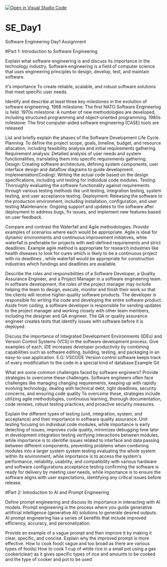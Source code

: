[![Open in Visual Studio Code](https://classroom.github.com/assets/open-in-vscode-2e0aaae1b6195c2367325f4f02e2d04e9abb55f0b24a779b69b11b9e10269abc.svg)](https://classroom.github.com/online_ide?assignment_repo_id=18443246&assignment_repo_type=AssignmentRepo)
# SE_Day1
Software Engineering Day1 Assignment

#Part 1: Introduction to Software Engineering

Explain what software engineering is and discuss its importance in the technology industry.
Software engineering is a field of computer science that uses engineering principles to design, develop, test, and maintain software.

it's importance
To create reliable, scalable, and robust software solutions that meet specific user needs.

Identify and describe at least three key milestones in the evolution of software engineering.
1968 milestone: The first NATO Software Engineering is held.
1970s milestone: A number of new methodologies are developed, including structured programming and object-oriented programming.
1980s milestone: The first computer-aided software engineering (CASE) tools are released

List and briefly explain the phases of the Software Development Life Cycle.
Planning: To define the project scope, goals, timeline, budget, and resource allocation, including feasibility analysis and initial requirements gathering.
Requirement analysis: Detailed analysis of user needs and system functionalities, translating them into specific requirements gathering.
Design: Creating software architecture, defining system components, user interface design and dataflow diagrams to guide development.
Implementation(Coding): Writing the actual code based on the design specifications, including unit testing for individual code modules.
Testing: Thoroughly evaluating the software functionality against requirements through various testing methods like unit testing, integration testing, system testing, and user acceptance testing.
Deployment: Releasing the software to the production environment, including installation, configuration, and user testing
Maintenance: Ongoing support and updates to the software after deployment to address bugs, fix issues, and implement new features based on user feedback.

Compare and contrast the Waterfall and Agile methodologies. Provide examples of scenarios where each would be appropriate.
Agile is ideal for dynamic environments and continuous improvement initiatives, while waterfall is preferable for projects with well-defined requirements and strict deadlines. Example agile method is appropriate for research industries like health diseases to look for cures which is likely to be a continuous project with no deadlines , while waterfall would be appropriate for construction industries which fundings and deadlines are available.

Describe the roles and responsibilities of a Software Developer, a Quality Assurance Engineer, and a Project Manager in a software engineering team.
In software development, the roles of the project manager may include helping the team to design, execute, monitor and finish their work so that the clients will receive higher-quality software products. 
The developer is responsible for writing the code and developing the entire software product. Aside from coding, a software developer is responsible for sending updates to the project manager and working closely with other team members, including the designer and QA engineer.
The QA or quality assurance engineer creates tests that identify issues with software before it is deployed. 

Discuss the importance of Integrated Development Environments (IDEs) and Version Control Systems (VCS) in the software development process. Give examples of each.
IDE increases developer productivity by combining capabilities such as software editing, building, testing, and packaging in an easy-to-use application. E.G: VSCODE
Version control software keeps track of every modification to the code in a special kind of database.Example Git

What are some common challenges faced by software engineers? Provide strategies to overcome these challenges.
Software engineers often face challenges like managing changing requirements, keeping up with rapidly evolving technology, dealing with technical debt, tight deadlines, security concerns, and ensuring code quality
To overcome these, strategies include utilizing agile methodologies, continuous learning, thorough documentation, code reviews, robust testing practices, and proactive security measures.

Explain the different types of testing (unit, integration, system, and acceptance) and their importance in software quality assurance.
Unit testing focusing on individual code modules, while importance is early detecting of issues, improves code quality, minimizes debugging time later in development 
integration testing verifying interactions between modules, while importance is to identifie issues related to interface and data passing between different components, preventing problems when combining modules into a larger system 
system testing evaluating the whole system within its environment, while importance is to access the system's performance, reliability, usability, and compatibility with various hardware and software configurations 
acceptance testing confirming the software is ready for delivery by meeting user needs, while importance is to ensure the software aligns with user expectations, identifying any critical issues before release. 

#Part 2: Introduction to AI and Prompt Engineering


Define prompt engineering and discuss its importance in interacting with AI models.
Prompt engineering is the process where you guide generative artificial intelligence (generative AI) solutions to generate desired outputs.
AI prompt engineering has a series of benefits that include improved efficiency, accuracy, and personalization. 

Provide an example of a vague prompt and then improve it by making it clear, specific, and concise. Explain why the improved prompt is more effective.
How to cook food( vague and too broad as there are various types of foods)
How to cook 1 cup of white rice in a small pot using a gas cooker(clear) as it gives specific types of rice and amounts to be cooked and the type of cooker and pot to be used
